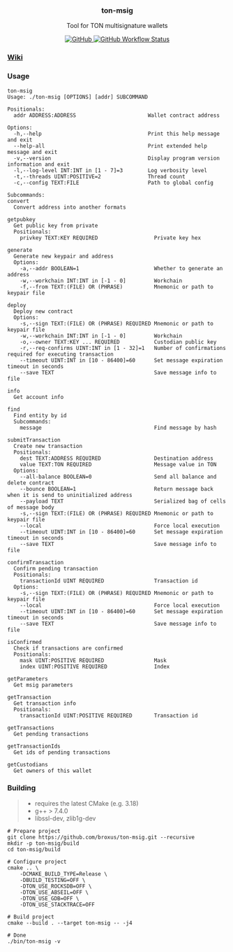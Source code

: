 <p align="center">
    <h3 align="center">ton-msig</h3>
    <p align="center">Tool for TON multisignature wallets</p>
    <p align="center">
        <a href="/LICENSE">
            <img alt="GitHub" src="https://img.shields.io/github/license/broxus/ton-msig" />
        </a>
        <a href="https://github.com/broxus/ton-msig/actions?query=workflow%3Amaster">
            <img alt="GitHub Workflow Status" src="https://img.shields.io/github/workflow/status/broxus/ton-msig/master" />
        </a>
    </p>
</p>

### [Wiki](https://github.com/broxus/ton-msig/wiki)

### Usage
```
ton-msig
Usage: ./ton-msig [OPTIONS] [addr] SUBCOMMAND

Positionals:
  addr ADDRESS:ADDRESS                       Wallet contract address

Options:
  -h,--help                                  Print this help message and exit
  --help-all                                 Print extended help message and exit
  -v,--version                               Display program version information and exit
  -l,--log-level INT:INT in [1 - 7]=3        Log verbosity level
  -t,--threads UINT:POSITIVE=2               Thread count
  -c,--config TEXT:FILE                      Path to global config

Subcommands:
convert
  Convert address into another formats

getpubkey
  Get public key from private
  Positionals:
    privkey TEXT:KEY REQUIRED                  Private key hex

generate
  Generate new keypair and address
  Options:
    -a,--addr BOOLEAN=1                        Whether to generate an address
    -w,--workchain INT:INT in [-1 - 0]         Workchain
    -f,--from TEXT:(FILE) OR (PHRASE)          Mnemonic or path to keypair file

deploy
  Deploy new contract
  Options:
    -s,--sign TEXT:(FILE) OR (PHRASE) REQUIRED Mnemonic or path to keypair file
    -w,--workchain INT:INT in [-1 - 0]         Workchain
    -o,--owner TEXT:KEY ... REQUIRED           Custodian public key
    -r,--req-confirms UINT:INT in [1 - 32]=1   Number of confirmations required for executing transaction
    --timeout UINT:INT in [10 - 86400]=60      Set message expiration timeout in seconds
    --save TEXT                                Save message info to file

info
  Get account info

find
  Find entity by id
  Subcommands:
    message                                    Find message by hash

submitTransaction
  Create new transaction
  Positionals:
    dest TEXT:ADDRESS REQUIRED                 Destination address
    value TEXT:TON REQUIRED                    Message value in TON
  Options:
    --all-balance BOOLEAN=0                    Send all balance and delete contract
    --bounce BOOLEAN=1                         Return message back when it is send to uninitialized address
    --payload TEXT                             Serialized bag of cells of message body
    -s,--sign TEXT:(FILE) OR (PHRASE) REQUIRED Mnemonic or path to keypair file
    --local                                    Force local execution
    --timeout UINT:INT in [10 - 86400]=60      Set message expiration timeout in seconds
    --save TEXT                                Save message info to file

confirmTransaction
  Confirm pending transaction
  Positionals:
    transactionId UINT REQUIRED                Transaction id
  Options:
    -s,--sign TEXT:(FILE) OR (PHRASE) REQUIRED Mnemonic or path to keypair file
    --local                                    Force local execution
    --timeout UINT:INT in [10 - 86400]=60      Set message expiration timeout in seconds
    --save TEXT                                Save message info to file

isConfirmed
  Check if transactions are confirmed
  Positionals:
    mask UINT:POSITIVE REQUIRED                Mask
    index UINT:POSITIVE REQUIRED               Index

getParameters
  Get msig parameters

getTransaction
  Get transaction info
  Positionals:
    transactionId UINT:POSITIVE REQUIRED       Transaction id

getTransactions
  Get pending transactions

getTransactionIds
  Get ids of pending transactions

getCustodians
  Get owners of this wallet
```

### Building

> * requires the latest CMake (e.g. 3.18)
> * g++ > 7.4.0
> * libssl-dev, zlib1g-dev

```
# Prepare project
git clone https://github.com/broxus/ton-msig.git --recursive
mkdir -p ton-msig/build
cd ton-msig/build

# Configure project
cmake .. \
    -DCMAKE_BUILD_TYPE=Release \
    -DBUILD_TESTING=OFF \
    -DTON_USE_ROCKSDB=OFF \
    -DTON_USE_ABSEIL=OFF \
    -DTON_USE_GDB=OFF \
    -DTON_USE_STACKTRACE=OFF

# Build project
cmake --build . --target ton-msig -- -j4

# Done
./bin/ton-msig -v
```
